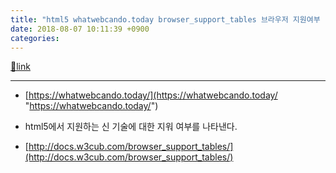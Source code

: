 ```yaml
---
title: "html5 whatwebcando.today browser_support_tables 브라우저 지원여부 "
date: 2018-08-07 10:11:39 +0900
categories: 
---
```

[🔗link](http://www.mins01.com/mh/tech/read/1181)
***


- [https://whatwebcando.today/](https://whatwebcando.today/ "https://whatwebcando.today/")
- html5에서 지원하는 신 기술에 대한 지워 여부를 나타낸다.

- [http://docs.w3cub.com/browser_support_tables/](http://docs.w3cub.com/browser_support_tables/)


